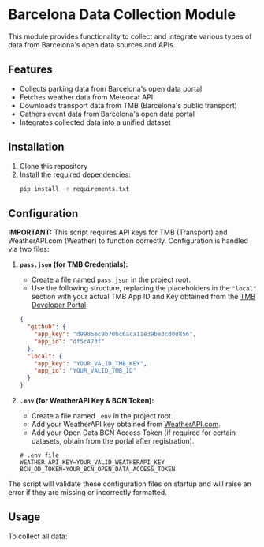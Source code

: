 # Barcelona Data Collection Module

This module provides functionality to collect and integrate various types of data from Barcelona's open data sources and APIs.

## Features

- Collects parking data from Barcelona's open data portal
- Fetches weather data from Meteocat API
- Downloads transport data from TMB (Barcelona's public transport)
- Gathers event data from Barcelona's open data portal
- Integrates collected data into a unified dataset

## Installation

1. Clone this repository
2. Install the required dependencies:
   ```bash
   pip install -r requirements.txt
   ```

## Configuration

**IMPORTANT:** This script requires API keys for TMB (Transport) and WeatherAPI.com (Weather) to function correctly. Configuration is handled via two files:

1.  **`pass.json` (for TMB Credentials):**
    *   Create a file named `pass.json` in the project root.
    *   Use the following structure, replacing the placeholders in the `"local"` section with your actual TMB App ID and Key obtained from the [TMB Developer Portal](https://www.tmb.cat/en/dades-obertes):
    ```json
    {
      "github": {
        "app_key": "d9905ec9b70bc6aca11e39be3cd0d856",
        "app_id": "df5c473f"
      },
      "local": {
        "app_key": "YOUR_VALID_TMB_KEY",
        "app_id": "YOUR_VALID_TMB_ID"
      }
    }
    ```

2.  **`.env` (for WeatherAPI Key & BCN Token):**
    *   Create a file named `.env` in the project root.
    *   Add your WeatherAPI key obtained from [WeatherAPI.com](https://www.weatherapi.com/).
    *   Add your Open Data BCN Access Token (if required for certain datasets, obtain from the portal after registration).
    ```dotenv
    # .env file
    WEATHER_API_KEY=YOUR_VALID_WEATHERAPI_KEY
    BCN_OD_TOKEN=YOUR_BCN_OPEN_DATA_ACCESS_TOKEN
    ```

The script will validate these configuration files on startup and will raise an error if they are missing or incorrectly formatted.

## Usage

To collect all data:

```